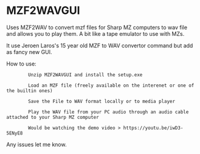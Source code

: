 # MZF2WAVGUI
Uses MZF2WAV to convert mzf files for Sharp MZ computers to wav file and allows you to play them. A bit like a tape emulator to use with MZs.

It use Jeroen Laros's 15 year old MZF to WAV convertor command but add as fancy new GUI. 

How to use:

            Unzip MZF2WAVGUI and install the setup.exe
            
            Load an MZF file (freely available on the interenet or one of the builtin ones)
            
            Save the File to WAV format locally or to media player
            
            Play the WAV file from your PC audio through an audio cable attached to your Sharp MZ computer
            
            Would be watching the demo video > https://youtu.be/iwD3-5ENyE8 
            
            
Any issues let me know.
